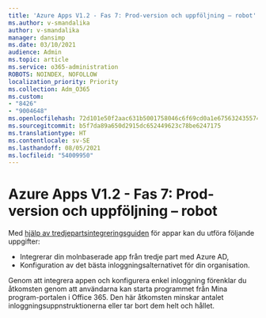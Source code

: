```yaml
---
title: 'Azure Apps V1.2 - Fas 7: Prod-version och uppföljning – robot'
ms.author: v-smandalika
author: v-smandalika
manager: dansimp
ms.date: 03/10/2021
audience: Admin
ms.topic: article
ms.service: o365-administration
ROBOTS: NOINDEX, NOFOLLOW
localization_priority: Priority
ms.collection: Adm_O365
ms.custom:
- "8426"
- "9004648"
ms.openlocfilehash: 72d101e50f2aac631b5001758046c6f69cd0a1e675632435574a32530a4b3095
ms.sourcegitcommit: b5f7da89a650d2915dc652449623c78be6247175
ms.translationtype: HT
ms.contentlocale: sv-SE
ms.lasthandoff: 08/05/2021
ms.locfileid: "54009950"
---
```

# <a name="azure-apps-v12---phase-7-prod-release-and-followup---bot"></a>Azure Apps V1.2 - Fas 7: Prod-version och uppföljning – robot

Med [hjälp av tredjepartsintegreringsguiden](https://admin.microsoft.com/AdminPortal/Home) för appar kan du utföra följande uppgifter: 
- Integrerar din molnbaserade app från tredje part med Azure AD, 
- Konfiguration av det bästa inloggningsalternativet för din organisation.

Genom att integrera appen och konfigurera enkel inloggning förenklar du åtkomsten genom att  användarna kan starta programmet från Mina program-portalen i Office 365. Den här åtkomsten minskar antalet inloggningsuppnstruktionerna eller tar bort dem helt och hållet.
